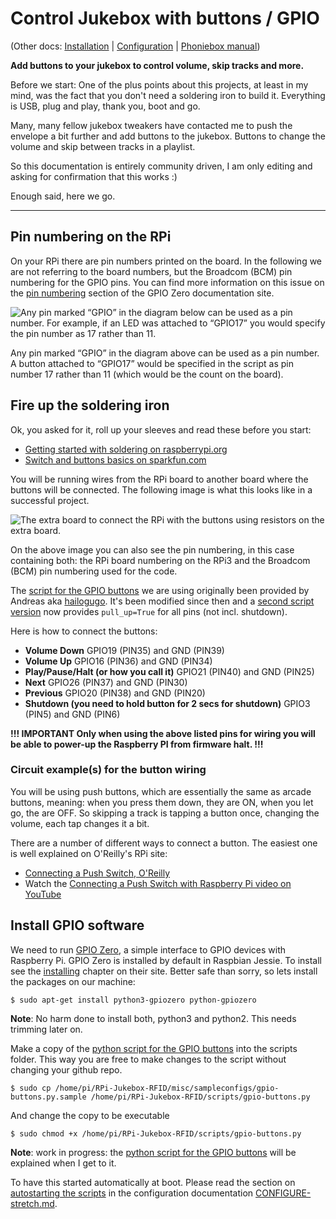 
# Control Jukebox with buttons / GPIO

(Other docs: [Installation](INSTALL-stretch.md) |
[Configuration](CONFIGURE-stretch.md) |
[Phoniebox manual](MANUAL.md))

**Add buttons to your jukebox to control volume, skip tracks and more.**

Before we start:
One of the plus points about this projects, at least in my mind, 
was the fact that you don't need a soldering iron to build it.
Everything is USB, plug and play, thank you, boot and go.

Many, many fellow jukebox tweakers have contacted me to push
the envelope a bit further and add buttons to the jukebox.
Buttons to change the volume and skip between tracks in a playlist.

So this documentation is entirely community driven, I am only editing and asking for
confirmation that this works :)

Enough said, here we go.

---

## Pin numbering on the RPi

On your RPi there are pin numbers printed on the board. In the following we are not referring to the board numbers, but the Broadcom (BCM) pin numbering for the GPIO pins. You can find more information on this issue on the [pin numbering](https://gpiozero.readthedocs.io/en/stable/recipes.html#pin-numbering) section of the GPIO Zero documentation site.

![Any pin marked “GPIO” in the diagram below can be used as a pin number. For example, if an LED was attached to “GPIO17” you would specify the pin number as 17 rather than 11.](img/GPIO-pin-numbering.png
 "Any pin marked “GPIO” in the diagram below can be used as a pin number. For example, if an LED was attached to “GPIO17” you would specify the pin number as 17 rather than 11.")

Any pin marked “GPIO” in the diagram above can be used as a pin number. A button attached to “GPIO17” would be specified in the script as pin number 17 rather than 11 (which would be the count on the board).

## Fire up the soldering iron

Ok, you asked for it, roll up your sleeves and read these before you start:

* [Getting started with soldering on raspberrypi.org](https://www.raspberrypi.org/blog/getting-started-soldering/)
* [Switch and buttons basics on sparkfun.com](https://learn.sparkfun.com/tutorials/switch-basics)

You will be running wires from the RPi board to another board where the buttons will be connected. The following image is what this looks like in a successful project.

![The extra board to connect the RPi with the buttons using resistors on the extra board.](img/buttons-board.jpg
 "The extra board to connect the RPi with the buttons using resistors on the extra board.")

On the above image you can also see the pin numbering, in this case containing both: the RPi board numbering on the RPi3 and the Broadcom (BCM) pin numbering used for the code.

The [script for the GPIO buttons](../misc/sampleconfigs/gpio-buttons.py.sample) we are using originally been provided by Andreas aka [hailogugo](https://github.com/hailogugo). It's been modified since then and a [second script version](../misc/sampleconfigs/gpio-buttons.py.sample-2) now provides `pull_up=True` for all pins (not incl. shutdown).

Here is how to connect the buttons:

* **Volume Down** GPIO19 (PIN35) and GND (PIN39)
* **Volume Up** GPIO16 (PIN36) and GND (PIN34)
* **Play/Pause/Halt (or how you call it)** GPIO21 (PIN40) and GND (PIN25)
* **Next** GPIO26 (PIN37) and GND (PIN30)
* **Previous** GPIO20 (PIN38) and GND (PIN20)
* **Shutdown (you need to hold button for 2 secs for shutdown)** GPIO3 (PIN5) and GND (PIN6)

**!!! IMPORTANT Only when using the above listed pins for wiring you will be able to power-up the Raspberry PI from firmware halt. !!!**

### Circuit example(s) for the button wiring

You will be using push buttons, which are essentially the same as arcade buttons, meaning: when you press them down, they are ON, when you let go, the are OFF. So skipping a track is tapping a button once, changing the volume, each tap changes it a bit.

There are a number of different ways to connect a button. The easiest one is well explained on O'Reilly's RPi site:

* [Connecting a Push Switch, O'Reilly](http://razzpisampler.oreilly.com/ch07.html)
* Watch the [Connecting a Push Switch with Raspberry Pi video on YouTube](https://youtu.be/3TDJ4FmtGgk)

## Install GPIO software

We need to run [GPIO Zero](https://gpiozero.readthedocs.io/en/stable/), a simple interface to GPIO devices with Raspberry Pi. GPIO Zero is installed by default in Raspbian Jessie. To install see the [installing](https://gpiozero.readthedocs.io/en/stable/installing.html) chapter on their site. Better safe than sorry, so lets install the packages on our machine:

~~~
$ sudo apt-get install python3-gpiozero python-gpiozero
~~~

**Note**: No harm done to install both, python3 and python2. This needs trimming later on.

Make a copy of the [python script for the GPIO buttons](../misc/sampleconfigs/gpio-buttons.py.sample) into the scripts folder. This way you are free to make changes to the script without changing your github repo.

~~~
$ sudo cp /home/pi/RPi-Jukebox-RFID/misc/sampleconfigs/gpio-buttons.py.sample /home/pi/RPi-Jukebox-RFID/scripts/gpio-buttons.py
~~~

And change the copy to be executable

~~~
$ sudo chmod +x /home/pi/RPi-Jukebox-RFID/scripts/gpio-buttons.py
~~~

**Note**: work in progress: the [python script for the GPIO buttons](../misc/sampleconfigs/gpio-buttons.py.sample) will be explained when I get to it.

To have this started automatically at boot. Please read the section on [autostarting the scripts](CONFIGURE-stretch.md#systemdautostart) in the configuration documentation [CONFIGURE-stretch.md](CONFIGURE-stretch.md#systemdautostart).
